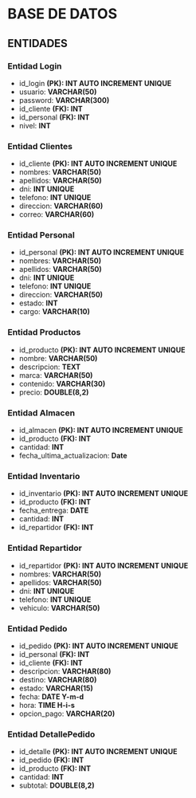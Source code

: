 # BASE DE DATOS

## ENTIDADES

### Entidad Login

- id_login **(PK): INT AUTO INCREMENT UNIQUE**
- usuario: **VARCHAR(50)**
- password: **VARCHAR(300)**
- id_cliente **(FK): INT**
- id_personal **(FK): INT**
- nivel: **INT**

### Entidad Clientes

- id_cliente **(PK): INT AUTO INCREMENT UNIQUE**
- nombres: **VARCHAR(50)**
- apellidos: **VARCHAR(50)**
- dni: **INT UNIQUE**
- telefono: **INT UNIQUE**
- direccion: **VARCHAR(60)**
- correo: **VARCHAR(60)**

### Entidad Personal

- id_personal **(PK): INT AUTO INCREMENT UNIQUE**
- nombres: **VARCHAR(50)**
- apellidos: **VARCHAR(50)**
- dni: **INT UNIQUE**
- telefono: **INT UNIQUE**
- direccion: **VARCHAR(50)**
- estado: **INT**
- cargo: **VARCHAR(10)**

### Entidad Productos

- id_producto **(PK): INT AUTO INCREMENT UNIQUE**
- nombre: **VARCHAR(50)**
- descripcion: **TEXT**
- marca: **VARCHAR(50)**
- contenido: **VARCHAR(30)**
- precio: **DOUBLE(8,2)**

### Entidad Almacen

- id_almacen **(PK): INT AUTO INCREMENT UNIQUE**
- id_producto **(FK): INT**
- cantidad: **INT**
- fecha_ultima_actualizacion: **Date**

### Entidad Inventario

- id_inventario **(PK): INT AUTO INCREMENT UNIQUE**
- id_producto **(FK): INT**
- fecha_entrega: **DATE**
- cantidad: **INT**
- id_repartidor **(FK): INT**

### Entidad Repartidor

- id_repartidor **(PK): INT AUTO INCREMENT UNIQUE**
- nombres: **VARCHAR(50)**
- apellidos: **VARCHAR(50)**
- dni: **INT UNIQUE**
- telefono: **INT UNIQUE**
- vehiculo: **VARCHAR(50)**

### Entidad Pedido

- id_pedido **(PK): INT AUTO INCREMENT UNIQUE**
- id_personal **(FK): INT**
- id_cliente **(FK): INT**
- descripcion: **VARCHAR(80)**
- destino: **VARCHAR(80)**
- estado: **VARCHAR(15)**
- fecha: **DATE Y-m-d**
- hora: **TIME H-i-s**
- opcion_pago: **VARCHAR(20)**

### Entidad DetallePedido

- id_detalle **(PK): INT AUTO INCREMENT UNIQUE**
- id_pedido **(FK): INT**
- id_producto **(FK): INT**
- cantidad: **INT**
- subtotal: **DOUBLE(8,2)**
